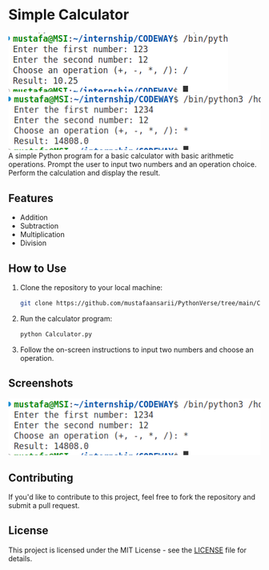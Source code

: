 # Simple Calculator

![Calculator Image](assets/cal1.png)
![Calculator Image](assets/cal2.png)
A simple Python program for a basic calculator with basic arithmetic operations. Prompt the user to input two numbers and an operation choice. Perform the calculation and display the result.

## Features

- Addition
- Subtraction
- Multiplication
- Division

## How to Use

1. Clone the repository to your local machine:

    ```bash
    git clone https://github.com/mustafaansarii/PythonVerse/tree/main/Calculator
    ```

2. Run the calculator program:

    ```bash
    python Calculator.py
    ```

3. Follow the on-screen instructions to input two numbers and choose an operation.

## Screenshots

![Calculator Image](assets/cal2.png)

## Contributing

If you'd like to contribute to this project, feel free to fork the repository and submit a pull request.

## License

This project is licensed under the MIT License - see the [LICENSE](CODEWAY/LICENCE.txt) file for details.
